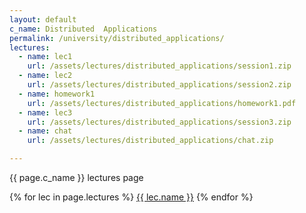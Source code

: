 ```yaml
---
layout: default
c_name: Distributed  Applications
permalink: /university/distributed_applications/
lectures:
  - name: lec1
    url: /assets/lectures/distributed_applications/session1.zip
  - name: lec2
    url: /assets/lectures/distributed_applications/session2.zip
  - name: homework1
    url: /assets/lectures/distributed_applications/homework1.pdf
  - name: lec3
    url: /assets/lectures/distributed_applications/session3.zip
  - name: chat
    url: /assets/lectures/distributed_applications/chat.zip

---
```


{{ page.c_name }} lectures page

{% for lec in page.lectures %}
  <a href="{{ lec.url }}" target="_blank" >{{ lec.name }}</a>
{% endfor %}
